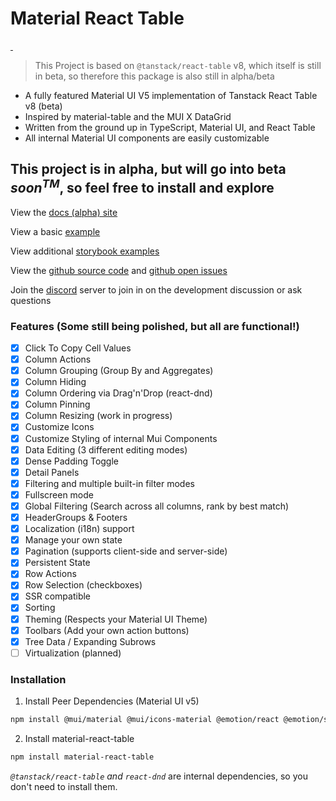 # Material React Table

<a href="https://bundlephobia.com/result?p=material-react-table" target="\_parent">
  <img alt="" src="https://badgen.net/bundlephobia/minzip/material-react-table" />
</a>

<a href="https://npmjs.com/package/material-react-table" target="\_parent">
  <img alt="" src="https://img.shields.io/npm/dm/material-react-table.svg" />
</a>

> This Project is based on `@tanstack/react-table` v8, which itself is still in beta, so therefore this package is also still in alpha/beta

- A fully featured Material UI V5 implementation of Tanstack React Table v8 (beta)
- Inspired by material-table and the MUI X DataGrid
- Written from the ground up in TypeScript, Material UI, and React Table
- All internal Material UI components are easily customizable

## This project is in alpha, but will go into beta _soon<sup>TM</sup>_, so feel free to install and explore

View the [docs (alpha) site](https://www.material-react-table.com/)

View a basic [example](https://codesandbox.io/s/github/KevinVandy/material-react-table/tree/main/material-react-table-docs/examples/basic/sandbox?file=/src/TS.tsx)

View additional [storybook examples](https://www.material-react-table.dev/)

View the [github source code](https://github.com/KevinVandy/material-react-table) and [github open issues](https://github.com/KevinVandy/material-react-table/issues)

Join the [discord](https://discord.gg/5wqyRx6fnm) server to join in on the development discussion or ask questions

### Features (Some still being polished, but all are functional!)

- [x] Click To Copy Cell Values
- [x] Column Actions
- [x] Column Grouping (Group By and Aggregates)
- [x] Column Hiding
- [x] Column Ordering via Drag'n'Drop (react-dnd)
- [x] Column Pinning
- [x] Column Resizing (work in progress)
- [x] Customize Icons
- [x] Customize Styling of internal Mui Components
- [x] Data Editing (3 different editing modes)
- [x] Dense Padding Toggle
- [x] Detail Panels
- [x] Filtering and multiple built-in filter modes
- [x] Fullscreen mode
- [x] Global Filtering (Search across all columns, rank by best match)
- [x] HeaderGroups & Footers
- [x] Localization (i18n) support
- [x] Manage your own state
- [x] Pagination (supports client-side and server-side)
- [x] Persistent State
- [x] Row Actions
- [x] Row Selection (checkboxes)
- [x] SSR compatible
- [x] Sorting
- [x] Theming (Respects your Material UI Theme)
- [x] Toolbars (Add your own action buttons)
- [x] Tree Data / Expanding Subrows
- [ ] Virtualization (planned)

### Installation

1. Install Peer Dependencies (Material UI v5)

```bash
npm install @mui/material @mui/icons-material @emotion/react @emotion/styled
```

2. Install material-react-table

```bash
npm install material-react-table
```

_`@tanstack/react-table` and `react-dnd`_ are internal dependencies, so you don't need to install them.